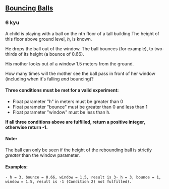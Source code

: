 <h2><a href=https://www.codewars.com/kata/5544c7a5cb454edb3c000047/train/python target="_blank">Bouncing Balls</a></h2><h3>6 kyu</h3><p>A child is playing with a ball on the nth floor of a tall building.The height of this floor above ground level, <em>h</em>, is known. </p><p>He drops the ball out of the window. The ball bounces (for example), to two-thirds of its height (a bounce of 0.66).</p><p>His mother looks out of a window 1.5 meters from the ground.</p><p>How many times will the mother see the ball pass in front of her window (including when it's falling <em>and</em> bouncing)?</p><h4 id="three-conditions-must-be-met-for-a-valid-experiment">Three conditions must be met for a valid experiment:</h4><ul><li>Float parameter "h" in meters must be greater than 0</li><li>Float parameter "bounce" must be greater than 0 and less than 1</li><li>Float parameter "window" must be less than h.</li></ul><p><strong>If all three conditions above are fulfilled, return a positive integer, otherwise return -1.</strong></p><h4 id="note">Note:</h4><p>The ball can only be seen if the height of the rebounding ball is strictly <em>greater</em> than the window parameter.</p><h4 id="examples">Examples:</h4><pre><code>- h = 3, bounce = 0.66, window = 1.5, result is 3- h = 3, bounce = 1, window = 1.5, result is -1 (Condition 2) not fulfilled).</code></pre>